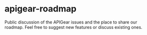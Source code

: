 # apigear-roadmap
Public discussion of the APIGear issues and the place to share our roadmap. Feel free to suggest new features or discuss existing ones.
